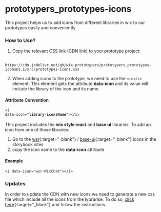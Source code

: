 # prototypers_prototypes-icons
This project helps us to add icons from different libraries in wix to our prototypes easily and conveniently.

### How to Use?
1. Copy the relevant CSS link (CDN link) to your prototype project:
<br/><br/>
```
https://cdn.jsdelivr.net/gh/wix-prototypers/prototypers_prototypes-icons@1.1/src/prototypes-icons.css
```

2. When adding icons to the prototype, we need to use the <code>&#60;i&#62;&#60;/i&#62;</code> element. This element gets the attribute **data-icon** and its value will include the library of the icon and its name.

#### Attribute Convention
<code>&#60;i data-icon="<b>library</b>-<b>iconsName</b>"&#62;&#60;/i&#62;</code>
<br/><br/>
This project includes the **wix style react** and **base ui** libraries.
To add an icon from one of those libraries:
1. Go to the [wsr](https://www.wix-style-react.com/storybook/?path=/story/foundations-foundations--icons){:target="\_blank"} / [base-ui](https://www.wix-pages.com/wix-base-ui/?path=/story/icons--inventory){:target="\_blank"} icons in the storybook sites
2. copy the icon name to the **data-icon** attribute

#### Example
```
<i data-icon="wsr-WixChat"></i>
```

### Updates
In order to update the CDN with new icons we need to generate a new css file which include all the icons from the lybrarise.
To do so, [click here](https://codepen.io/maayanp/pen/GRyOwZd){:target="\_blank"} and follow the instructions.
